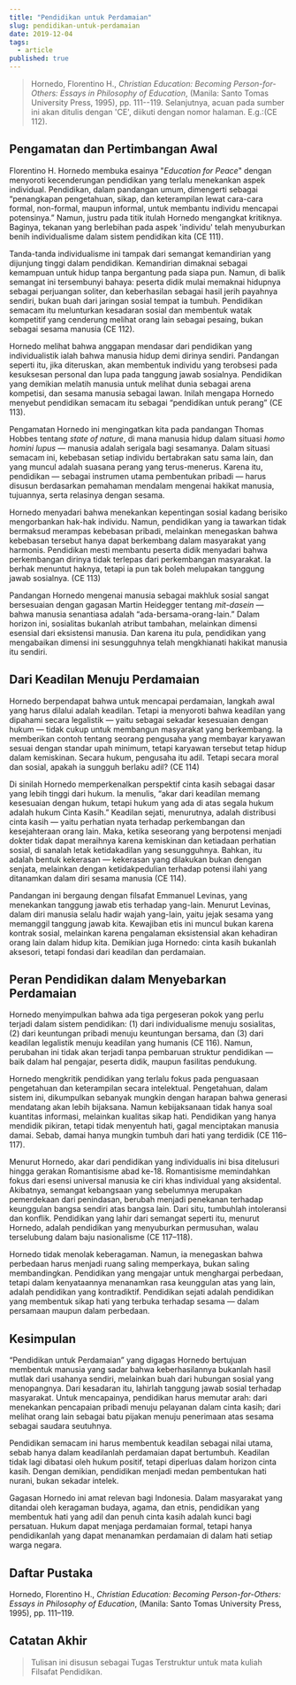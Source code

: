 ```yaml
---
title: "Pendidikan untuk Perdamaian"
slug: pendidikan-untuk-perdamaian
date: 2019-12-04
tags:
  - article
published: true
---
```

> Hornedo, Florentino H., *Christian Education: Becoming Person-for-Others: Essays in Philosophy of Education*, (Manila: Santo Tomas University Press, 1995), pp. 111--119. Selanjutnya, acuan pada sumber ini akan ditulis dengan 'CE', diikuti dengan nomor halaman. E.g.:(CE 112).

## Pengamatan dan Pertimbangan Awal

Florentino H. Hornedo membuka esainya "*Education for Peace*" dengan menyoroti kecenderungan pendidikan yang terlalu menekankan aspek individual. Pendidikan, dalam pandangan umum, dimengerti sebagai “penangkapan pengetahuan, sikap, dan keterampilan lewat cara-cara formal, non-formal, maupun informal, untuk membantu individu mencapai potensinya.” Namun, justru pada titik itulah Hornedo mengangkat kritiknya. Baginya, tekanan yang berlebihan pada aspek 'individu' telah menyuburkan benih individualisme dalam sistem pendidikan kita (CE 111).

Tanda-tanda individualisme ini tampak dari semangat kemandirian yang dijunjung tinggi dalam pendidikan. Kemandirian dimaknai sebagai kemampuan untuk hidup tanpa bergantung pada siapa pun. Namun, di balik semangat ini tersembunyi bahaya: peserta didik mulai memaknai hidupnya sebagai perjuangan soliter, dan keberhasilan sebagai hasil jerih payahnya sendiri, bukan buah dari jaringan sosial tempat ia tumbuh. Pendidikan semacam itu melunturkan kesadaran sosial dan membentuk watak kompetitif yang cenderung melihat orang lain sebagai pesaing, bukan sebagai sesama manusia (CE 112).

Hornedo melihat bahwa anggapan mendasar dari pendidikan yang individualistik ialah bahwa manusia hidup demi dirinya sendiri. Pandangan seperti itu, jika diteruskan, akan membentuk individu yang terobsesi pada kesuksesan personal dan lupa pada tanggung jawab sosialnya. Pendidikan yang demikian melatih manusia untuk melihat dunia sebagai arena kompetisi, dan sesama manusia sebagai lawan. Inilah mengapa Hornedo menyebut pendidikan semacam itu sebagai “pendidikan untuk perang” (CE 113).

Pengamatan Hornedo ini mengingatkan kita pada pandangan Thomas Hobbes tentang *state of nature*, di mana manusia hidup dalam situasi *homo homini lupus* — manusia adalah serigala bagi sesamanya. Dalam situasi semacam ini, kebebasan setiap individu bertabrakan satu sama lain, dan yang muncul adalah suasana perang yang terus-menerus. Karena itu, pendidikan — sebagai instrumen utama pembentukan pribadi — harus disusun berdasarkan pemahaman mendalam mengenai hakikat manusia, tujuannya, serta relasinya dengan sesama.

Hornedo menyadari bahwa menekankan kepentingan sosial kadang berisiko mengorbankan hak-hak individu. Namun, pendidikan yang ia tawarkan tidak bermaksud merampas kebebasan pribadi, melainkan menegaskan bahwa kebebasan tersebut hanya dapat berkembang dalam masyarakat yang harmonis. Pendidikan mesti membantu peserta didik menyadari bahwa perkembangan dirinya tidak terlepas dari perkembangan masyarakat. Ia berhak menuntut haknya, tetapi ia pun tak boleh melupakan tanggung jawab sosialnya. (CE 113)

Pandangan Hornedo mengenai manusia sebagai makhluk sosial sangat bersesuaian dengan gagasan Martin Heidegger tentang *mit-dasein* — bahwa manusia senantiasa adalah “ada-bersama-orang-lain.” Dalam horizon ini, sosialitas bukanlah atribut tambahan, melainkan dimensi esensial dari eksistensi manusia. Dan karena itu pula, pendidikan yang mengabaikan dimensi ini sesungguhnya telah mengkhianati hakikat manusia itu sendiri.

## Dari Keadilan Menuju Perdamaian

Hornedo berpendapat bahwa untuk mencapai perdamaian, langkah awal yang harus dilalui adalah keadilan. Tetapi ia menyoroti bahwa keadilan yang dipahami secara legalistik — yaitu sebagai sekadar kesesuaian dengan hukum — tidak cukup untuk membangun masyarakat yang berkembang. Ia memberikan contoh tentang seorang pengusaha yang membayar karyawan sesuai dengan standar upah minimum, tetapi karyawan tersebut tetap hidup dalam kemiskinan. Secara hukum, pengusaha itu adil. Tetapi secara moral dan sosial, apakah ia sungguh berlaku adil? (CE 114)

Di sinilah Hornedo memperkenalkan perspektif cinta kasih sebagai dasar yang lebih tinggi dari hukum. Ia menulis, “akar dari keadilan memang kesesuaian dengan hukum, tetapi hukum yang ada di atas segala hukum adalah hukum Cinta Kasih.” Keadilan sejati, menurutnya, adalah distribusi cinta kasih — yaitu perhatian nyata terhadap perkembangan dan kesejahteraan orang lain. Maka, ketika seseorang yang berpotensi menjadi dokter tidak dapat meraihnya karena kemiskinan dan ketiadaan perhatian sosial, di sanalah letak ketidakadilan yang sesungguhnya. Bahkan, itu adalah bentuk kekerasan — kekerasan yang dilakukan bukan dengan senjata, melainkan dengan ketidakpedulian terhadap potensi ilahi yang ditanamkan dalam diri sesama manusia (CE 114).

Pandangan ini bergaung dengan filsafat Emmanuel Levinas, yang menekankan tanggung jawab etis terhadap yang-lain. Menurut Levinas, dalam diri manusia selalu hadir wajah yang-lain, yaitu jejak sesama yang memanggil tanggung jawab kita. Kewajiban etis ini muncul bukan karena kontrak sosial, melainkan karena pengalaman eksistensial akan kehadiran orang lain dalam hidup kita. Demikian juga Hornedo: cinta kasih bukanlah aksesori, tetapi fondasi dari keadilan dan perdamaian.

## Peran Pendidikan dalam Menyebarkan Perdamaian

Hornedo menyimpulkan bahwa ada tiga pergeseran pokok yang perlu terjadi dalam sistem pendidikan: (1) dari individualisme menuju sosialitas, (2) dari keuntungan pribadi menuju keuntungan bersama, dan (3) dari keadilan legalistik menuju keadilan yang humanis (CE 116). Namun, perubahan ini tidak akan terjadi tanpa pembaruan struktur pendidikan — baik dalam hal pengajar, peserta didik, maupun fasilitas pendukung.

Hornedo mengkritik pendidikan yang terlalu fokus pada penguasaan pengetahuan dan keterampilan secara intelektual. Pengetahuan, dalam sistem ini, dikumpulkan sebanyak mungkin dengan harapan bahwa generasi mendatang akan lebih bijaksana. Namun kebijaksanaan tidak hanya soal kuantitas informasi, melainkan kualitas sikap hati. Pendidikan yang hanya mendidik pikiran, tetapi tidak menyentuh hati, gagal menciptakan manusia damai. Sebab, damai hanya mungkin tumbuh dari hati yang terdidik (CE 116–117).

Menurut Hornedo, akar dari pendidikan yang individualis ini bisa ditelusuri hingga gerakan Romantisisme abad ke-18. Romantisisme memindahkan fokus dari esensi universal manusia ke ciri khas individual yang aksidental. Akibatnya, semangat kebangsaan yang sebelumnya merupakan pemerdekaan dari penindasan, berubah menjadi penekanan terhadap keunggulan bangsa sendiri atas bangsa lain. Dari situ, tumbuhlah intoleransi dan konflik. Pendidikan yang lahir dari semangat seperti itu, menurut Hornedo, adalah pendidikan yang menyuburkan permusuhan, walau terselubung dalam baju nasionalisme (CE 117–118).

Hornedo tidak menolak keberagaman. Namun, ia menegaskan bahwa perbedaan harus menjadi ruang saling memperkaya, bukan saling membandingkan. Pendidikan yang mengajar untuk menghargai perbedaan, tetapi dalam kenyataannya menanamkan rasa keunggulan atas yang lain, adalah pendidikan yang kontradiktif. Pendidikan sejati adalah pendidikan yang membentuk sikap hati yang terbuka terhadap sesama — dalam persamaan maupun dalam perbedaan.

## Kesimpulan

“Pendidikan untuk Perdamaian” yang digagas Hornedo bertujuan membentuk manusia yang sadar bahwa keberhasilannya bukanlah hasil mutlak dari usahanya sendiri, melainkan buah dari hubungan sosial yang menopangnya. Dari kesadaran itu, lahirlah tanggung jawab sosial terhadap masyarakat. Untuk mencapainya, pendidikan harus memutar arah: dari menekankan pencapaian pribadi menuju pelayanan dalam cinta kasih; dari melihat orang lain sebagai batu pijakan menuju penerimaan atas sesama sebagai saudara seutuhnya.

Pendidikan semacam ini harus membentuk keadilan sebagai nilai utama, sebab hanya dalam keadilanlah perdamaian dapat bertumbuh. Keadilan tidak lagi dibatasi oleh hukum positif, tetapi diperluas dalam horizon cinta kasih. Dengan demikian, pendidikan menjadi medan pembentukan hati nurani, bukan sekadar intelek.

Gagasan Hornedo ini amat relevan bagi Indonesia. Dalam masyarakat yang ditandai oleh keragaman budaya, agama, dan etnis, pendidikan yang membentuk hati yang adil dan penuh cinta kasih adalah kunci bagi persatuan. Hukum dapat menjaga perdamaian formal, tetapi hanya pendidikanlah yang dapat menanamkan perdamaian di dalam hati setiap warga negara.

## Daftar Pustaka

Hornedo, Florentino H., *Christian Education: Becoming Person-for-Others: Essays in Philosophy of Education*, (Manila: Santo Tomas University Press, 1995), pp. 111–119.

## Catatan Akhir

> Tulisan ini disusun sebagai Tugas Terstruktur untuk mata kuliah Filsafat Pendidikan.

